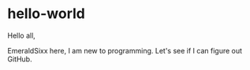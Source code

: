 # hello-world

Hello all, 

EmeraldSixx here, I am new to programming. Let's see if I can figure out GitHub.
